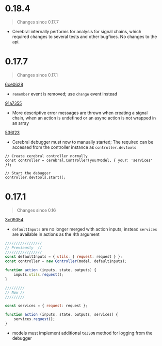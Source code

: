 # 0.18.4
> Changes since 0.17.7

* Cerebral internally performs for analysis for signal chains, which required changes to several tests and other bugfixes. No changes to the api.

# 0.17.7
> Changes since 0.17.1

[6ce0628](6ce06283029e93de9c045d8bd827dfaee7a0cdf5)
* `remember` event is removed; use `change` event instead

[91a7355](91a73559a3265e42b2b924c63eb9398f733ad422)
* More descriptive error messages are thrown when creating a signal chain, when an action is undefined or an async action is not wrapped in an array

[536f23](536f232d3416750f1b769686d480c1ff43775a9c)
* Cerebral debugger must now to manually started; The required can be accessed from the controller instance as `controller.devtools`
```
// Create cerebral controller normally
const controller = cerebral.Controller(yourModel, { your: 'services' });

// Start the debugger
controller.devtools.start();

```


# 0.17.1
> Changes since 0.16

[3c09054](3c090548029bdc06d3978ce8e553735f408cb3ca)
* `defaultInputs` are no longer merged with action inputs; instead `services` are available in actions as the 4th argument

```javascript
/////////////////
// Previously  //
/////////////////
const defaultInputs = { utils: { request: request } };
const controller = new Controller(model, defaultInputs);

function action (inputs, state, outputs) {
    inputs.utils.request();
}

/////////
// Now //
/////////

const services = { request: request };

function action (inputs, state, outputs, services) {
    services.request();
}
```
* models must implement additional `toJSON` method for logging from the debugger
